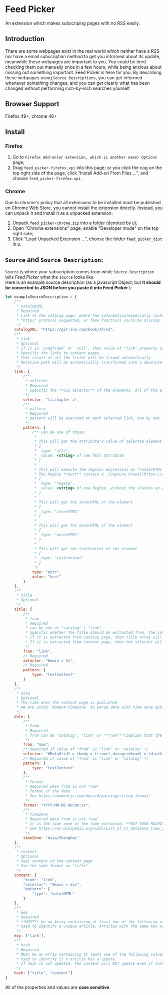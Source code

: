 # Feed Picker
An extension which makes subscriping pages with no RSS easily.

## Introduction
There are some webpages exist in the real world which neither have a RSS nor have a email subscription method to get you informed about its update, meanwhile these webpages are important to you. You could be tired checking them out manually once in a few hours, while being anxious about missing out something important. Feed Picker is here for you. By describing these webpages using `Source Description`s, you can get informed whenever something changes, and you can get clearly what has been changed without performing inch-by-inch searches yourself.

## Browser Support
Firefox 49+, chrome 46+  

## Install

### Firefox
1. Go to `Firefox Add-on(or extension, which is another name) Options` page;
2. Drag `feed_picker-firefox.xpi` into this page; or you click the cog on the top right side of the page, click "Install Add-on From Files ...", and choose `feed_picker-firefox.xpi`.

### Chrome
Due to chrome's policy that all extensions to be installed must be published on Chrome Web Store, you cannot install the extension directly. Instead, you can unpack it and install it as a unpacked extension:
1. Unpack `feed_picker-chrome.zip` into a folder (denoted by `D`);
2. Open "Chrome extensions" page, enable "Developer mode" on the top right side;
3. Click "Load Unpacked Extension ...", choose the folder `feed_picker_dist` in `D`.

## `Source` and `Source Description`:
`Source` is where your subscription comes from while `Source Description` tells _Feed Picker_ what the `source` looks like.  
Here is an example source description (as a javascript Object; but **it should be converted to JSON before you paste it into Feed Picker** ):
```javascript
let exampleSourceDescription = {
    /**
     * catalogURL
     * Required
     * Link to the catalog page, where the information(especially links to specific pages which you are interested in) should be extracted from.
     * "https" protocol suggested, or fome functions could be missing
     */
    catalogURL: "https://git-scm.com/book/zh/v2",
    /**
     * link
     * Optional
     * If it is `undefined` or `null`, then value of "link" property of each result object will be **undefined**
     * Specific the links to content pages
     * Text result of all the fields will be trimed automatically
     * Relative path will be automatically transformed into a absolute path, with the baseURL to be the "origin" of "catalogURL"
     */
    link: {
        /**
         * selector
         * Required
         * Specific the **CSS selector** of the elements. All of the elements which suits the selector will be selected.
         */
        selector: "li.chapter a",
        /**
         * pattern
         * Required
         * pattern will be executed on each selected link, one by one. A string will be extracted for each selected element.
         */
        pattern: {
            /** Can be one of those:
             * 
             * This will get the attribute"s value of selected element
             * {
             *  type: "attr",
             *  value: <string> of one html attribute
             * }
             * 
             * This will execute the regular expression on **outerHTML** of the element.
             * The RegExp **must** contain a _[capture brace](https://developer.mozilla.org/en-US/docs/Web/JavaScript/Guide/Regular_Expressions#special-capturing-parentheses)_ to capture the result
             * {
             *  type: "regexp",
             *  value: <string> of one RegExp, without the slashes on each side
             * }
             * 
             * This will get the innerHTML of the element
             * {
             *  type: "innerHTML"
             * }
             * 
             * This will get the outerHTML of the element
             * {
             *  type: "outerHTML"
             * }
             * 
             * This will get the textContent of the element
             * {
             *  type: "textContent"
             * }
             */
            type: "attr",
            value: "href"
        }
    },
    /**
     * title
     * Optional
     */
    title: {
        /**
         * from
         * Required
         * can be one of "catalog" | "link"
         * Specific whether the title should be extracted from, the catalog page("catalog") or the content page("link").
         * If it is extracted from catalog page, then title array will be paired(has the same length) with key array
         * If it is extracted from content page, then the selector will match only the **first element** and extract according to the pattern, and pair the extraction result with links extracted above in order. In this situation, "link" property of the source description becomes required
         */
        from: "link",
        // Required
        selector: "#main > h1",
        // Required
        pattern: {
            type: "textContent"
        }
    },
    /**
     * date
     * Optional
     * The time when the content page is published
     * We are using `moment-timezone` to parse date with time zone option
     */
    date: {
        /**
         * from
         * Required
         * from can be "catalog", "link" or **"now"**(Implies that the content page's publishing time is now, especially useful when the content page does not have a related publishing date)
         */
        from: "now",
        /* Required if value of "from" is "link" or "catalog" */
        selector: "#DataGrid1 > tbody > tr:not(.datagridhead) > td:nth-child(3)",
        /* Required if value of "from" is "link" or "catalog" */
        pattern: {
            type: "textContent"
        },
        /**
         * format
         * Required when from is not "now"
         * format of the date
         * See https://momentjs.com/docs/#/parsing/string-format/
         */
        format: "YYYY-MM-DD HH:mm:ss",
        /**
         * timeZone
         * Required when from is not "now"
         * It is the time zone of the time extracted. **NOT YOUR MACHINE'S TIME ZONE**.
         * See https://en.wikipedia.org/wiki/List_of_tz_database_time_zones for tz code.
         */
        timeZone: "Asia/Shanghai"
    },
    /** 
     * content
     * Optional
     * Real content of the content page
     * Use the same format as "title"
     */
    content: {
        "from": "link",
        "selector": "#main > div",
        "pattern": {
            "type": "outerHTML"
        }
    },
    /**
     * key
     * Required
     * **MUST** be an Array containing at least one of the following value: "link" || "title" || "date" || "content".
     * Used to identify a unique article. Articles with the same key will be merged.
     */
    key: ["link"],
    /**
     * hash
     * Required
     * MUST be an Array containing at least one of the following values: "link" || "title" || "date" || "content" || "key".
     * Used to identify if a article has a update.
     * If hash is not updated, the content will NOT update even if content actually has a update
     */
    hash: ["title", "content"]
}
```
All of the properties and values are **case sensitive**.
